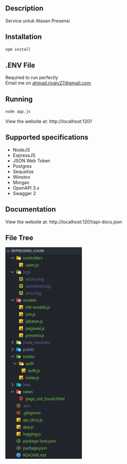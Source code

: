 ## Description
Service untuk Atasan Presensi

## Installation

```bash
npm install
```

## .ENV File
Required to run perfectly </br>
Email me on ahmad.rivaiy27@gmail.com

## Running

```bash
node app.js
```

View the website at: http://localhost:1201

## Supported specifications
- NodeJS
- ExpressJS
- JSON Web Token
- Postgres
- Sequelize
- Winston
- Morgan
- OpenAPI 3.x
- Swagger 2

## Documentation

View the website at: http://localhost:1201/api-docs.json

## File Tree

![Alt text](public/file-tree.PNG?raw=true "Title")